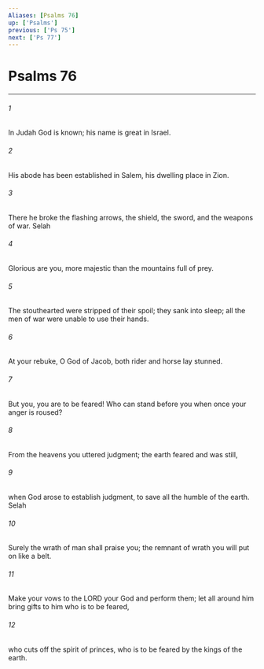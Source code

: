 ```yaml
---
Aliases: [Psalms 76]
up: ['Psalms']
previous: ['Ps 75']
next: ['Ps 77']
---
```

# Psalms 76
***



###### 1 
In Judah God is known; his name is great in Israel. 

###### 2 
His abode has been established in Salem, his dwelling place in Zion. 

###### 3 
There he broke the flashing arrows, the shield, the sword, and the weapons of war. Selah 

###### 4 
Glorious are you, more majestic than the mountains full of prey. 

###### 5 
The stouthearted were stripped of their spoil; they sank into sleep; all the men of war were unable to use their hands. 

###### 6 
At your rebuke, O God of Jacob, both rider and horse lay stunned. 

###### 7 
But you, you are to be feared! Who can stand before you when once your anger is roused? 

###### 8 
From the heavens you uttered judgment; the earth feared and was still, 

###### 9 
when God arose to establish judgment, to save all the humble of the earth. Selah 

###### 10 
Surely the wrath of man shall praise you; the remnant of wrath you will put on like a belt. 

###### 11 
Make your vows to the LORD your God and perform them; let all around him bring gifts to him who is to be feared, 

###### 12 
who cuts off the spirit of princes, who is to be feared by the kings of the earth.
